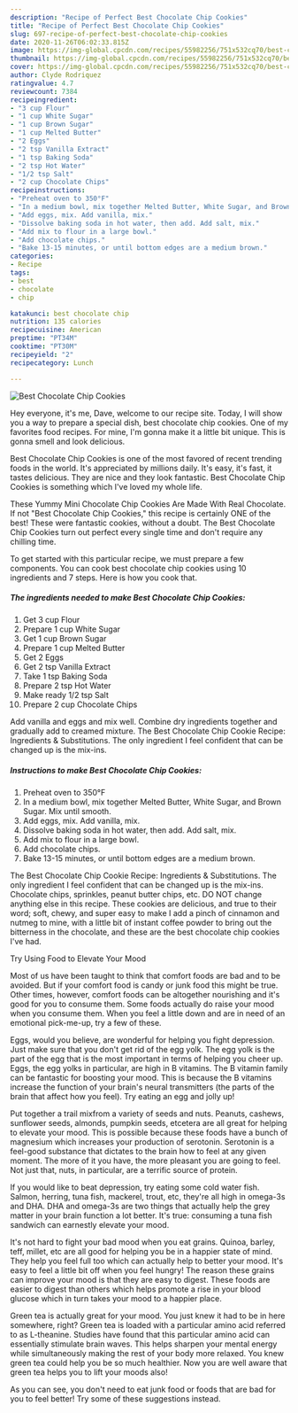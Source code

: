 ```yaml
---
description: "Recipe of Perfect Best Chocolate Chip Cookies"
title: "Recipe of Perfect Best Chocolate Chip Cookies"
slug: 697-recipe-of-perfect-best-chocolate-chip-cookies
date: 2020-11-26T06:02:33.815Z
image: https://img-global.cpcdn.com/recipes/55982256/751x532cq70/best-chocolate-chip-cookies-recipe-main-photo.jpg
thumbnail: https://img-global.cpcdn.com/recipes/55982256/751x532cq70/best-chocolate-chip-cookies-recipe-main-photo.jpg
cover: https://img-global.cpcdn.com/recipes/55982256/751x532cq70/best-chocolate-chip-cookies-recipe-main-photo.jpg
author: Clyde Rodriquez
ratingvalue: 4.7
reviewcount: 7384
recipeingredient:
- "3 cup Flour"
- "1 cup White Sugar"
- "1 cup Brown Sugar"
- "1 cup Melted Butter"
- "2 Eggs"
- "2 tsp Vanilla Extract"
- "1 tsp Baking Soda"
- "2 tsp Hot Water"
- "1/2 tsp Salt"
- "2 cup Chocolate Chips"
recipeinstructions:
- "Preheat oven to 350°F"
- "In a medium bowl, mix together Melted Butter, White Sugar, and Brown Sugar. Mix until smooth."
- "Add eggs, mix. Add vanilla, mix."
- "Dissolve baking soda in hot water, then add. Add salt, mix."
- "Add mix to flour in a large bowl."
- "Add chocolate chips."
- "Bake 13-15 minutes, or until bottom edges are a medium brown."
categories:
- Recipe
tags:
- best
- chocolate
- chip

katakunci: best chocolate chip 
nutrition: 135 calories
recipecuisine: American
preptime: "PT34M"
cooktime: "PT30M"
recipeyield: "2"
recipecategory: Lunch

---
```



![Best Chocolate Chip Cookies](https://img-global.cpcdn.com/recipes/55982256/751x532cq70/best-chocolate-chip-cookies-recipe-main-photo.jpg)

Hey everyone, it's me, Dave, welcome to our recipe site. Today, I will show you a way to prepare a special dish, best chocolate chip cookies. One of my favorites food recipes. For mine, I'm gonna make it a little bit unique. This is gonna smell and look delicious.

Best Chocolate Chip Cookies is one of the most favored of recent trending foods in the world. It's appreciated by millions daily. It's easy, it's fast, it tastes delicious. They are nice and they look fantastic. Best Chocolate Chip Cookies is something which I've loved my whole life.

These Yummy Mini Chocolate Chip Cookies Are Made With Real Chocolate. If not &#34;Best Chocolate Chip Cookies,&#34; this recipe is certainly ONE of the best! These were fantastic cookies, without a doubt. The Best Chocolate Chip Cookies turn out perfect every single time and don&#39;t require any chilling time.


To get started with this particular recipe, we must prepare a few components. You can cook best chocolate chip cookies using 10 ingredients and 7 steps. Here is how you cook that.

<!--inarticleads1-->

##### The ingredients needed to make Best Chocolate Chip Cookies:

1. Get 3 cup Flour
1. Prepare 1 cup White Sugar
1. Get 1 cup Brown Sugar
1. Prepare 1 cup Melted Butter
1. Get 2 Eggs
1. Get 2 tsp Vanilla Extract
1. Take 1 tsp Baking Soda
1. Prepare 2 tsp Hot Water
1. Make ready 1/2 tsp Salt
1. Prepare 2 cup Chocolate Chips


Add vanilla and eggs and mix well. Combine dry ingredients together and gradually add to creamed mixture. The Best Chocolate Chip Cookie Recipe: Ingredients &amp; Substitutions. The only ingredient I feel confident that can be changed up is the mix-ins. 

<!--inarticleads2-->

##### Instructions to make Best Chocolate Chip Cookies:

1. Preheat oven to 350°F
1. In a medium bowl, mix together Melted Butter, White Sugar, and Brown Sugar. Mix until smooth.
1. Add eggs, mix. Add vanilla, mix.
1. Dissolve baking soda in hot water, then add. Add salt, mix.
1. Add mix to flour in a large bowl.
1. Add chocolate chips.
1. Bake 13-15 minutes, or until bottom edges are a medium brown.


The Best Chocolate Chip Cookie Recipe: Ingredients &amp; Substitutions. The only ingredient I feel confident that can be changed up is the mix-ins. Chocolate chips, sprinkles, peanut butter chips, etc. DO NOT change anything else in this recipe. These cookies are delicious, and true to their word; soft, chewy, and super easy to make I add a pinch of cinnamon and nutmeg to mine, with a little bit of instant coffee powder to bring out the bitterness in the chocolate, and these are the best chocolate chip cookies I&#39;ve had. 

Try Using Food to Elevate Your Mood


Most of us have been taught to think that comfort foods are bad and to be avoided. But if your comfort food is candy or junk food this might be true. Other times, however, comfort foods can be altogether nourishing and it's good for you to consume them. Some foods actually do raise your mood when you consume them. When you feel a little down and are in need of an emotional pick-me-up, try a few of these.

Eggs, would you believe, are wonderful for helping you fight depression. Just make sure that you don't get rid of the egg yolk. The egg yolk is the part of the egg that is the most important in terms of helping you cheer up. Eggs, the egg yolks in particular, are high in B vitamins. The B vitamin family can be fantastic for boosting your mood. This is because the B vitamins increase the function of your brain's neural transmitters (the parts of the brain that affect how you feel). Try eating an egg and jolly up!

Put together a trail mixfrom a variety of seeds and nuts. Peanuts, cashews, sunflower seeds, almonds, pumpkin seeds, etcetera are all great for helping to elevate your mood. This is possible because these foods have a bunch of magnesium which increases your production of serotonin. Serotonin is a feel-good substance that dictates to the brain how to feel at any given moment. The more of it you have, the more pleasant you are going to feel. Not just that, nuts, in particular, are a terrific source of protein.

If you would like to beat depression, try eating some cold water fish. Salmon, herring, tuna fish, mackerel, trout, etc, they're all high in omega-3s and DHA. DHA and omega-3s are two things that actually help the grey matter in your brain function a lot better. It's true: consuming a tuna fish sandwich can earnestly elevate your mood. 

It's not hard to fight your bad mood when you eat grains. Quinoa, barley, teff, millet, etc are all good for helping you be in a happier state of mind. They help you feel full too which can actually help to better your mood. It's easy to feel a little bit off when you feel hungry! The reason these grains can improve your mood is that they are easy to digest. These foods are easier to digest than others which helps promote a rise in your blood glucose which in turn takes your mood to a happier place.

Green tea is actually great for your mood. You just knew it had to be in here somewhere, right? Green tea is loaded with a particular amino acid referred to as L-theanine. Studies have found that this particular amino acid can essentially stimulate brain waves. This helps sharpen your mental energy while simultaneously making the rest of your body more relaxed. You knew green tea could help you be so much healthier. Now you are well aware that green tea helps you to lift your moods also!

As you can see, you don't need to eat junk food or foods that are bad for you to feel better! Try  some  of  these  suggestions  instead.

